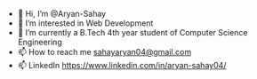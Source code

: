 - 👋 Hi, I’m @Aryan-Sahay
- 👀 I’m interested in Web Development
- 🌱 I’m currently a B.Tech 4th year student of Computer Science Engineering
- 📫 How to reach me sahayaryan04@gmail.com 
- 📫 LinkedIn https://www.linkedin.com/in/aryan-sahay04/
<!---
Aryan-Sahay/Aryan-Sahay is a ✨ special ✨ repository because its `README.md` (this file) appears on your GitHub profile.
You can click the Preview link to take a look at your changes.
--->
